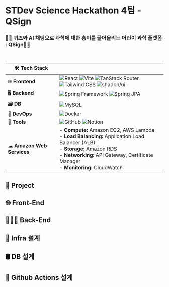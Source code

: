 # STDev Science Hackathon 4팀 - QSign
### 👩‍🔬 퀴즈와 AI 채팅으로 과학에 대한 흥미를 끌어올리는 어린이 과학 플랫폼 : QSign👩‍🔬
<br>

| 🛠 **Tech Stack**          |                                                                                                                                                                                                                                                                                                                                                           |
|----------------------------|------------------------------------------------------------------------------------------------------------------------------------------------------------------------------------------------------------------------------------------------------------------------------------------------------------------------------------------------------------|
| 🌐 **Frontend**            | ![React](https://img.shields.io/badge/React-20232A?style=for-the-badge&logo=react&logoColor=61DAFB) ![Vite](https://img.shields.io/badge/Vite-646CFF?style=for-the-badge&logo=vite&logoColor=white) ![TanStack Router](https://img.shields.io/badge/TanStack%20Router-EF4444?style=for-the-badge&logo=reactrouter&logoColor=white) ![Tailwind CSS](https://img.shields.io/badge/Tailwind_CSS-06B6D4?style=for-the-badge&logo=tailwind-css&logoColor=white) ![shadcn/ui](https://img.shields.io/badge/shadcn--ui-000000?style=for-the-badge&logo=vercel&logoColor=white) |
| 🖥 **Backend**             | ![Spring Framework](https://img.shields.io/badge/Spring_Framework-6DB33F?style=for-the-badge&logo=spring&logoColor=white) ![Spring JPA](https://img.shields.io/badge/Spring_JPA-6DB33F?style=for-the-badge&logo=spring&logoColor=white)                                                                                                                                                         |
| 🗃 **DB**                  | ![MySQL](https://img.shields.io/badge/MySQL-4479A1?style=for-the-badge&logo=mysql&logoColor=white)                                                                                                                                                                                                                                                                                              |
| 🚀 **DevOps**              | ![Docker](https://img.shields.io/badge/Docker-2496ED?style=for-the-badge&logo=docker&logoColor=white)                                                                                                                                                                                                                                                                                            |
| 🔧 **Tools**               | ![GitHub](https://img.shields.io/badge/GitHub-181717?style=for-the-badge&logo=github&logoColor=white) ![Notion](https://img.shields.io/badge/Notion-000000?style=for-the-badge&logo=notion&logoColor=white)                                                                                                                                                                                       |
| ☁ **Amazon Web Services** | - **Compute:** Amazon EC2, AWS Lambda  <br> - **Load Balancing:** Application Load Balancer (ALB)  <br> - **Storage:** Amazon RDS  <br> - **Networking:** API Gateway, Certificate Manager  <br> - **Monitoring:** CloudWatch                                                                                                                                                                     

## 📁 Project
## 🌐 Front-End 
## 👨🏻‍💻 Back-End
## 🧩 Infra 설계
## 🛢 DB 설계
## 🧰 Github Actions 설계
